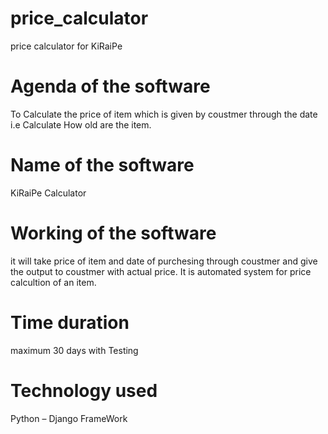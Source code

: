 # price_calculator
price calculator for KiRaiPe

# Agenda of the software
To Calculate the price of item which is given by coustmer through the date i.e Calculate How old are the item.

# Name of the software
KiRaiPe Calculator

# Working of the software
it will take price of item and date of purchesing through coustmer and give the output to coustmer with actual price.
It is automated system for price calcultion of an item.

# Time duration
maximum 30 days with Testing

# Technology used
Python – Django FrameWork
